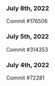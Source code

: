 ### July 8th, 2022

Commit #176506

### July 5th, 2022

Commit #314353


### July 4th, 2022

Commit #72281
